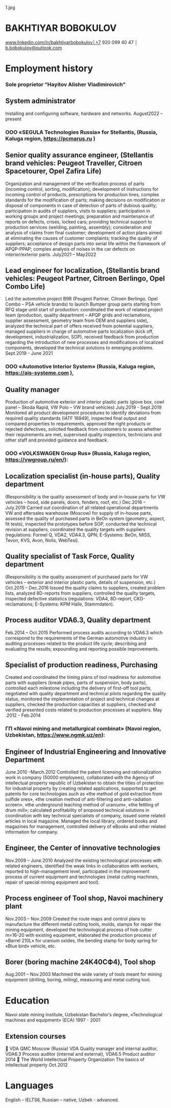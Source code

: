 1.jpg
# BAKHTIYAR BOBOKULOV 
www.linkedin.com/in/bakhtiyarbobokulov│+7 920 099 40 47 │ b.bobokulov@outlook.com

# Employment history

### Sole proprietor “Hayitov Alisher Vladimirovich”
## System administrator
Installing and configuring software, hardware and networks.
August2022 – present


### ООО «SEGULA Technologies Russia» for Stellantis, (Russia, Kaluga region, https://pcmarus.ru )
## Senior quality assurance engineer, (Stellantis brand vehicles: Peugeot Traveller, Citroen Spacetourer, Opel Zafira Life)
Organization and management of the verification process of parts (incoming control, sorting, modification); development of instructions for incoming control of products, prescriptions for production lines, complex standards for the modification of parts; making decisions on modification or disposal of components in case of detection of parts of dubious quality; participation in audits of suppliers, visits to suppliers; participation in working groups and project meetings; preparation and maintenance of reports on defects, crises, locked cars; providing technical support to production services (welding, painting, assembly); consideration and analysis of claims from final customer; development of action plans aimed at eliminating the causes of customer complaints; tracking the quality of suppliers; acceptance of design parts into serial life within the framework of APQP-PPAP; complex analysis of noises in the car defects on interior/exterior parts.
July2021 – May2022

## Lead engineer for localization, (Stellantis brand vehicles: Peugeot Partner, Citroen Berlingo, Opel Combo Life)
Led the automotive project B9R (Peugeot Partner, Citroen Berlingo, Opel Combo – PSA vehicle brands) to launch Bumper group parts starting from RFQ stage until start of production: coordinated the work of related project team (production, quality department – APQP grids and reclamations, supplier assessment, geometry team from OEM and suppliers side), analyzed the technical part of offers received from potential suppliers, managed suppliers in charge of automotive parts localization (kick off, development, industrialization, SOP), received feedback from production regarding the introduction of new processes and modifications of localized components, developed the technical solutions to emerging problems.
Sept.2019 - June 2021

### ООО «Automotive Interior System» (Russia, Kaluga region, https://ais-systeme.com ), 
## Quality manager
Production of automotive exterior and interior plastic parts (glove box, cowl panel – Skoda Rapid, VW Polo – VW brand vehicles)
July.2019 - Sept.2019
Monitored all product development procedures to identify deviations from required quality standards (IATF 16949), inspected final output and compared properties to requirements, approved the right products or rejected defectives, solicited feedback from customers to assess whether their requirements are met, supervised quality inspectors, technicians and other staff and provided guidance and feedback.

### ООО «VOLKSWAGEN Group Rus» (Russia, Kaluga region, https://vwgroup.ru/en/):
## Localization specialist (in-house parts), Quality department
(Responsibility is the quality assessment of body and in-house parts for VW vehicles – hood, side panels, doors, fenders, roof, etc.)
Dec.2016 – July.2019
Carried out coordination of all related operational departments VW and aftersales warehouse (Moscow) for supply of in-house parts, assessed the quality of purchased parts in BeOn system (geometry, aspect, fit tests), inspected the prototypes before SOP, conducted the technical revision at suppliers, coordinated the quality targets with suppliers (regulations: Formel Q, VDA2, VDA4.3, QPN; E-Systems: BeOn, MISS, Tevon, KVS, Avon, Nolis, WebTesi).

## Quality specialist of Task Force, Quality department
(Responsibility is the quality assessment of purchased parts for VW vehicles – exterior and interior plastic parts, details of suspension, etc.)
Oct.2015 – Dec.2016
Issued the quality claims to suppliers, created problem lists, analyzed 8D-reports from suppliers, controlled the quality targets, inspected defective statistics (regulations: VDA4, 8D-report, CKD-reclamations; E-Systems: KPM Halle, Stammdaten).

## Process auditor VDA6.3, Quality department
Feb.2014 – Oct.2015
Performed process audits according to VDA6.3 which correspond to the requirements of the German automotive industry in: auditing processes related to the product life cycle; describing and evaluating the results; expounding and reporting possible improvements.

## Specialist of production readiness, Purchasing
Created and coordinated the timing plans of tool readiness for automotive parts with suppliers (break pipes, parts of suspension, body parts), controlled each milestone including the delivery of first-off tool parts, negotiated with quality department and technical pilots regarding the quality status, monitored the implementation of project and technical changes at suppliers, checked the production capacities at suppliers, checked and verified presented costs related to production processes at suppliers.
May .2012 - Feb.2014


### ГП «Navoi mining and metallurgical combinat» (Navoi region, Uzbekistan, https://www.ngmk.uz/en):
## Engineer of Industrial Engineering and Innovative Department
June.2010 –March.2012
Controlled the patent licensing and rationalization work in company (50000 employees), collaborated with the Agency of intellectual property republic of Uzbekistan to obtain the titles of protection for industrial property by creating related applications, supported to get patents for core technologies such as «the method of gold extraction from sulfide ores», «the creation method of anti-filtering and anti-radiation screen», «the underground leaching method of uranium», «the fettling of drum mill»; calculated profitability of proposed technical solutions in coordination with key technical specialists of company, issued some related articles in local magazine. Managed the local library, ordered books and magazines for management, controlled delivery of eBooks and other related information for company.

## Engineer, the Center of innovative technologies
Nov.2009 – June.2010
Analyzed the existing technological processes with related engineers, identified the weak links in collaboration with workers, reported to high-management level, participated in the improvement process of current equipment and technologies (metal cutting machines, repair of special mining equipment and tool).

## Process engineer of Tool shop, Navoi machinery plant
Nov.2003 – Nov.2009
Created the route maps and control plans to manufacture the different metal cutting tools, molds, stamps for repair the mining equipment, developed the technological process of hob cutter m=16-20 with existing equipment, elaborated the production process of «Barrel 210L» for uranium oxides, the bending stamp for body spring for «Blue bird» vehicle, etc.

## Borer (boring machine 24K40CФ4), Tool shop
Aug.2001 – Nov.2003
Machined the wide variety of tools meant for mining equipment (drilling, boring, miling), measuring and metal cutting tool.


# Education
Navoi state mining institute, Uzbekistan
Bachelor’s degree, «Technological machines and equipment» (ECA)
1997 - 2001

## Extension courses
 VDA QMC Moscow (Russia)
VDA Quality manager and internal auditor,
VDA6.3 Process auditor (internal and external),
VDA6.5 Product auditor
2014
 The World Intellectual Property Organization
The basics of intellectual property
Oct.2012

# Languages
English – IELTS6,
Russian – native,
Uzbek - advanced.